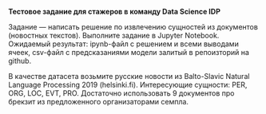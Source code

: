 **Тестовое задание для стажеров в команду Data Science IDP**

Задание — написать решение по извлечению сущностей из документов (новостных текстов). Выполните задание в Jupyter Notebook. Ожидаемый результат: ipynb-файл с решением и всеми выводами ячеек, csv-файл с предсказаниями модели залитый в репоизторий на github.


В качестве датасета возьмите русские новости из Balto-Slavic Natural Language Processing 2019 (helsinki.fi). Интересующие сущности: PER, ORG, LOC, EVT, PRO.
Достаточно использовать 9 документов про брекзит из предложенного организаторами семпла.
